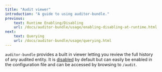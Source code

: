 ```yaml
---
title: "Audit viewer"
introduction: "A guide to using auditor-bundle."
previous:
    text: Runtime Enabling/Disabling
    url: /docs/auditor-bundle/usage/enabling-disabling-at-runtime.html
next:
    text: Querying
    url: /docs/auditor-bundle/usage/querying.html
---
```


`auditor-bundle` provides a built in viewer letting you review the full history of any audited entity. 
It is [disabled](../usage/enabling-disabling-at-runtime.html#at-runtime-enabledisable) by default but 
can easily be enabled in the configuration file and can be accessed by browsing to `/audit`.
 
